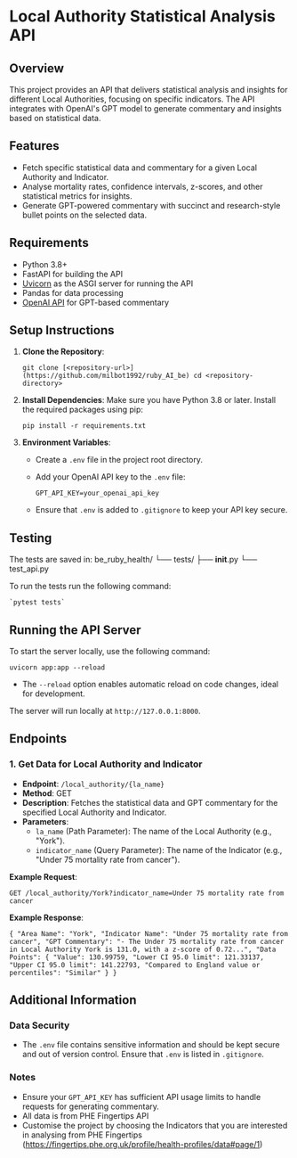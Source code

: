 # Local Authority Statistical Analysis API

Overview
--------

This project provides an API that delivers statistical analysis and insights for different Local Authorities, focusing on specific indicators. The API integrates with OpenAI's GPT model to generate commentary and insights based on statistical data.

Features
--------

-   Fetch specific statistical data and commentary for a given Local Authority and Indicator.
-   Analyse mortality rates, confidence intervals, z-scores, and other statistical metrics for insights.
-   Generate GPT-powered commentary with succinct and research-style bullet points on the selected data.

Requirements
------------

-   Python 3.8+
-   FastAPI for building the API
-   [Uvicorn](https://www.uvicorn.org/) as the ASGI server for running the API
-   Pandas for data processing
-   [OpenAI API](https://platform.openai.com/) for GPT-based commentary

Setup Instructions
------------------

1.  **Clone the Repository**:

    `git clone [<repository-url>](https://github.com/milbot1992/ruby_AI_be)
    cd <repository-directory>`

2.  **Install Dependencies**: Make sure you have Python 3.8 or later. Install the required packages using pip:


    `pip install -r requirements.txt`

3.  **Environment Variables**:

    -   Create a `.env` file in the project root directory.
    -   Add your OpenAI API key to the `.env` file:

        `GPT_API_KEY=your_openai_api_key`

    -   Ensure that `.env` is added to `.gitignore` to keep your API key secure.

Testing
----------------------
The tests are saved in:
be_ruby_health/
└── tests/
    ├── __init__.py 
    └── test_api.py

To run the tests run the following command:

    `pytest tests`

Running the API Server
----------------------

To start the server locally, use the following command:

`uvicorn app:app --reload`

-   The `--reload` option enables automatic reload on code changes, ideal for development.

The server will run locally at `http://127.0.0.1:8000`.

Endpoints
---------

### 1\. Get Data for Local Authority and Indicator

-   **Endpoint**: `/local_authority/{la_name}`
-   **Method**: GET
-   **Description**: Fetches the statistical data and GPT commentary for the specified Local Authority and Indicator.
-   **Parameters**:
    -   `la_name` (Path Parameter): The name of the Local Authority (e.g., "York").
    -   `indicator_name` (Query Parameter): The name of the Indicator (e.g., "Under 75 mortality rate from cancer").

**Example Request**:

`GET /local_authority/York?indicator_name=Under 75 mortality rate from cancer`

**Example Response**:

`{
    "Area Name": "York",
    "Indicator Name": "Under 75 mortality rate from cancer",
    "GPT Commentary": "- The Under 75 mortality rate from cancer in Local Authority York is 131.0, with a z-score of 0.72...",
    "Data Points": {
        "Value": 130.99759,
        "Lower CI 95.0 limit": 121.33137,
        "Upper CI 95.0 limit": 141.22793,
        "Compared to England value or percentiles": "Similar"
    }
}`

Additional Information
----------------------

### Data Security

-   The `.env` file contains sensitive information and should be kept secure and out of version control. Ensure that `.env` is listed in `.gitignore`.

### Notes

-   Ensure your `GPT_API_KEY` has sufficient API usage limits to handle requests for generating commentary.
-   All data is from PHE Fingertips API
-   Customise the project by choosing the Indicators that you are interested in analysing from PHE Fingertips (https://fingertips.phe.org.uk/profile/health-profiles/data#page/1)
